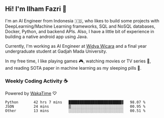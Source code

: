 ## Hi! I'm Ilham Fazri 👋

I'm an AI Engineer from Indonesia 🇮🇩, who likes to build some projects with DeepLearning/Machine Learning frameworks, SQL and NoSQL databases, Docker, Python, and backend APIs. Also, I have a little bit of experience in building a native android app using Java.

Currently, I'm working as AI Engineer at [Widya Wicara](https://widyawicara.com) and a final year undergraduate student at Gadjah Mada University. 

In my free time, I like playing games 🎮, watching movies or TV series 🍿, and reading SOTA paper in machine learning as my sleeping pills 💊. 

### Weekly Coding Activity ☕
Powered by [WakaTime](https://wakatime.com/) ♡
<!--START_SECTION:waka-->

```text
Python       42 hrs 7 mins   ████████████████████████▓   98.07 %
JSON         24 mins         ▒░░░░░░░░░░░░░░░░░░░░░░░░   00.95 %
Other        13 mins         ░░░░░░░░░░░░░░░░░░░░░░░░░   00.51 %
```

<!--END_SECTION:waka-->
